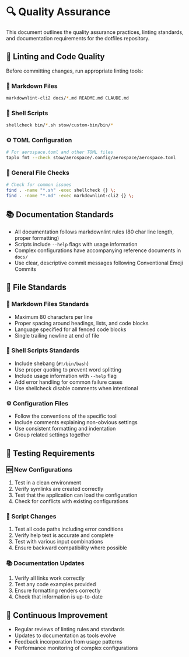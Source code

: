 # 🔍 Quality Assurance

This document outlines the quality assurance practices, linting standards,
and documentation requirements for the dotfiles repository.

## 🧹 Linting and Code Quality

Before committing changes, run appropriate linting tools:

### 📝 Markdown Files

```bash
markdownlint-cli2 docs/*.md README.md CLAUDE.md
```

### 🐚 Shell Scripts

```bash
shellcheck bin/*.sh stow/custom-bin/bin/*
```

### ⚙️ TOML Configuration

```bash
# For aerospace.toml and other TOML files
taplo fmt --check stow/aerospace/.config/aerospace/aerospace.toml
```

### 🔧 General File Checks

```bash
# Check for common issues
find . -name "*.sh" -exec shellcheck {} \;
find . -name "*.md" -exec markdownlint-cli2 {} \;
```

## 📚 Documentation Standards

- All documentation follows markdownlint rules (80 char line length,
  proper formatting)
- Scripts include `--help` flags with usage information
- Complex configurations have accompanying reference documents in `docs/`
- Use clear, descriptive commit messages following Conventional Emoji Commits

## 📄 File Standards

### 📝 Markdown Files Standards

- Maximum 80 characters per line
- Proper spacing around headings, lists, and code blocks
- Language specified for all fenced code blocks
- Single trailing newline at end of file

### 🐚 Shell Scripts Standards

- Include shebang (`#!/bin/bash`)
- Use proper quoting to prevent word splitting
- Include usage information with `--help` flag
- Add error handling for common failure cases
- Use shellcheck disable comments when intentional

### ⚙️ Configuration Files

- Follow the conventions of the specific tool
- Include comments explaining non-obvious settings
- Use consistent formatting and indentation
- Group related settings together

## 🧪 Testing Requirements

### 🆕 New Configurations

1. Test in a clean environment
2. Verify symlinks are created correctly
3. Test that the application can load the configuration
4. Check for conflicts with existing configurations

### 🔧 Script Changes

1. Test all code paths including error conditions
2. Verify help text is accurate and complete
3. Test with various input combinations
4. Ensure backward compatibility where possible

### 📚 Documentation Updates

1. Verify all links work correctly
2. Test any code examples provided
3. Ensure formatting renders correctly
4. Check that information is up-to-date

## 🔄 Continuous Improvement

- Regular reviews of linting rules and standards
- Updates to documentation as tools evolve
- Feedback incorporation from usage patterns
- Performance monitoring of complex configurations
